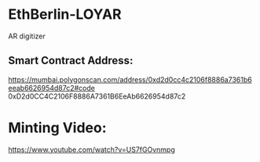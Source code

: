# EthBerlin-LOYAR
AR digitizer 

## Smart Contract Address:
https://mumbai.polygonscan.com/address/0xd2d0cc4c2106f8886a7361b6eeab6626954d87c2#code
0xD2d0CC4C2106F8886A7361B6EeAb6626954d87c2


# Minting Video:

https://www.youtube.com/watch?v=US7fGOvnmpg
